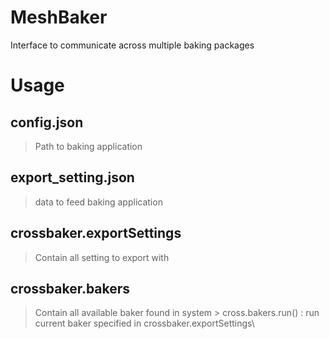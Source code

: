 # MeshBaker
Interface to communicate across multiple baking packages

# Usage

## config.json
> Path to baking application

## export_setting.json
> data to feed baking application

## crossbaker.exportSettings
> Contain all setting to export with

## crossbaker.bakers
> Contain all available baker found in system
    > cross.bakers.run() : run current baker specified in crossbaker.exportSettings\